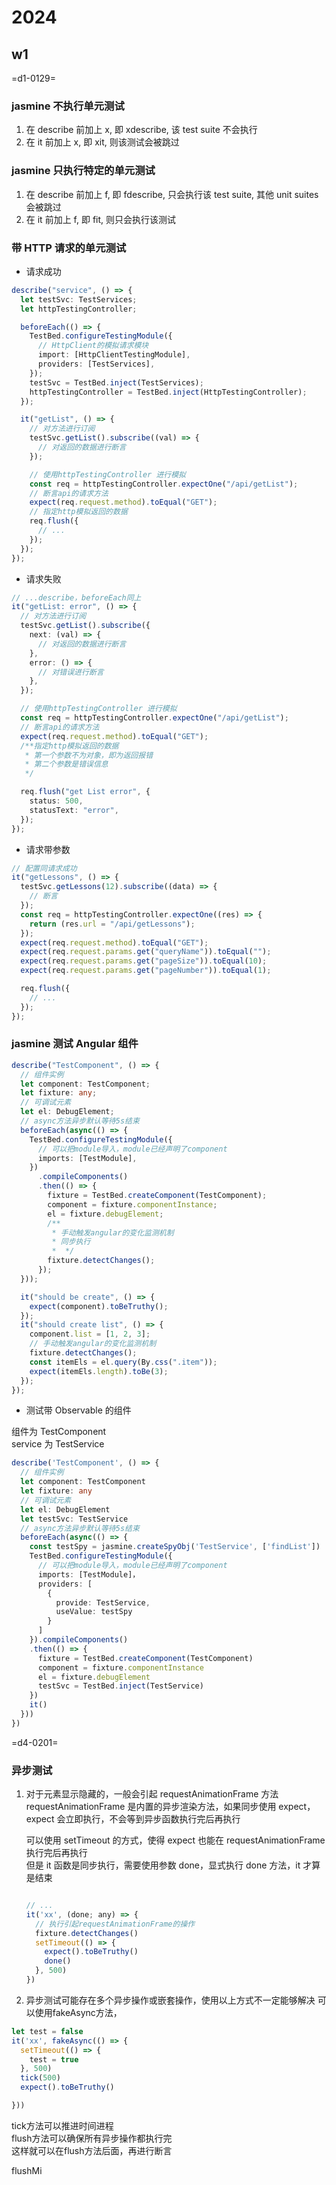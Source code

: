 # 2024

## w1

=d1-0129=

### jasmine 不执行单元测试

1. 在 describe 前加上 x, 即 xdescribe, 该 test suite 不会执行
2. 在 it 前加上 x, 即 xit, 则该测试会被跳过

### jasmine 只执行特定的单元测试

1. 在 describe 前加上 f, 即 fdescribe, 只会执行该 test suite, 其他 unit suites 会被跳过
2. 在 it 前加上 f, 即 fit, 则只会执行该测试

### 带 HTTP 请求的单元测试

- 请求成功

```ts
describe("service", () => {
  let testSvc: TestServices;
  let httpTestingController;

  beforeEach(() => {
    TestBed.configureTestingModule({
      // HttpClient的模拟请求模块
      import: [HttpClientTestingModule],
      providers: [TestServices],
    });
    testSvc = TestBed.inject(TestServices);
    httpTestingController = TestBed.inject(HttpTestingController);
  });

  it("getList", () => {
    // 对方法进行订阅
    testSvc.getList().subscribe((val) => {
      // 对返回的数据进行断言
    });

    // 使用httpTestingController 进行模拟
    const req = httpTestingController.expectOne("/api/getList");
    // 断言api的请求方法
    expect(req.request.method).toEqual("GET");
    // 指定http模拟返回的数据
    req.flush({
      // ...
    });
  });
});
```

- 请求失败

```ts
// ...describe，beforeEach同上
it("getList: error", () => {
  // 对方法进行订阅
  testSvc.getList().subscribe({
    next: (val) => {
      // 对返回的数据进行断言
    },
    error: () => {
      // 对错误进行断言
    },
  });

  // 使用httpTestingController 进行模拟
  const req = httpTestingController.expectOne("/api/getList");
  // 断言api的请求方法
  expect(req.request.method).toEqual("GET");
  /**指定http模拟返回的数据
   * 第一个参数不为对象，即为返回报错
   * 第二个参数是错误信息
   */

  req.flush("get List error", {
    status: 500,
    statusText: "error",
  });
});
```

- 请求带参数

```ts
// 配置同请求成功
it("getLessons", () => {
  testSvc.getLessons(12).subscribe((data) => {
    // 断言
  });
  const req = httpTestingController.expectOne((res) => {
    return (res.url = "/api/getLessons");
  });
  expect(req.request.method).toEqual("GET");
  expect(req.request.params.get("queryName")).toEqual("");
  expect(req.request.params.get("pageSize")).toEqual(10);
  expect(req.request.params.get("pageNumber")).toEqual(1);

  req.flush({
    // ...
  });
});
```

### jasmine 测试 Angular 组件

```ts
describe("TestComponent", () => {
  // 组件实例
  let component: TestComponent;
  let fixture: any;
  // 可调试元素
  let el: DebugElement;
  // async方法异步默认等待5s结束
  beforeEach(async(() => {
    TestBed.configureTestingModule({
      // 可以把module导入，module已经声明了component
      imports: [TestModule],
    })
      .compileComponents()
      .then(() => {
        fixture = TestBed.createComponent(TestComponent);
        component = fixture.componentInstance;
        el = fixture.debugElement;
        /**
         * 手动触发angular的变化监测机制
         * 同步执行
         *  */
        fixture.detectChanges();
      });
  }));

  it("should be create", () => {
    expect(component).toBeTruthy();
  });
  it("should create list", () => {
    component.list = [1, 2, 3];
    // 手动触发angular的变化监测机制
    fixture.detectChanges();
    const itemEls = el.query(By.css(".item"));
    expect(itemEls.length).toBe(3);
  });
});
```

- 测试带 Observable 的组件

组件为 TestComponent  
service 为 TestService

```ts
describe('TestComponent', () => {
  // 组件实例
  let component: TestComponent
  let fixture: any
  // 可调试元素
  let el: DebugElement
  let testSvc: TestService
  // async方法异步默认等待5s结束
  beforeEach(async(() => {
    const testSpy = jasmine.createSpyObj('TestService', ['findList'])
    TestBed.configureTestingModule({
      // 可以把module导入，module已经声明了component
      imports: [TestModule]，
      providers: [
        {
          provide: TestService,
          useValue: testSpy
        }
      ]
    }).compileComponents()
    .then(() => {
      fixture = TestBed.createComponent(TestComponent)
      component = fixture.componentInstance
      el = fixture.debugElement
      testSvc = TestBed.inject(TestService)
    })
    it()
  }))
})
```

=d4-0201=

### 异步测试

1. 对于元素显示隐藏的，一般会引起 requestAnimationFrame 方法  
   requestAnimationFrame 是内置的异步渲染方法，如果同步使用 expect，expect 会立即执行，不会等到异步函数执行完后再执行

   可以使用 setTimeout 的方式，使得 expect 也能在 requestAnimationFrame 执行完后再执行  
   但是 it 函数是同步执行，需要使用参数 done，显式执行 done 方法，it 才算是结束

   ```ts

   // ...
   it('xx', (done; any) => {
     // 执行引起requestAnimationFrame的操作
     fixture.detectChanges()
     setTimeout(() => {
       expect().toBeTruthy()
       done()
     }, 500)
   })
   ```

2. 异步测试可能存在多个异步操作或嵌套操作，使用以上方式不一定能够解决
   可以使用fakeAsync方法，

```ts
let test = false
it('xx', fakeAsync(() => {
  setTimeout(() => {
    test = true
  }, 500)
  tick(500)
  expect().toBeTruthy()

}))
```

tick方法可以推进时间进程  
flush方法可以确保所有异步操作都执行完  
这样就可以在flush方法后面，再进行断言

flushMi